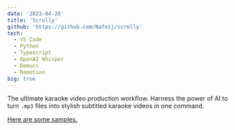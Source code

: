 ```yaml
---
date: '2023-04-26'
title: 'Scrolly'
github: 'https://github.com/Nafeij/scrolly'
tech:
  - VS Code
  - Python
  - Typescript
  - OpenAI Whisper
  - Demucs
  - Remotion
big: true
---
```


The ultimate karaoke video production workflow. Harness the power of AI to turn `.mp3` files into stylish subtitled karaoke videos in one command.

[Here are some samples.](https://youtube.com/playlist?list=PLlohcFkey0CXnMqcs3Z3Yg_cWFbcjOPZJ)